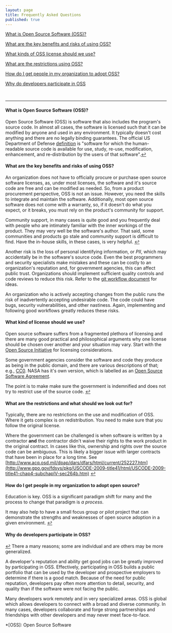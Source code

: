 ```yaml
---
layout: page
title: Frequently Asked Questions
published: true
---
```


[What is Open Source Software (OSS)?](#q1)

[What are the key benefits and risks of using OSS?](#q2)

[What kinds of OSS license should we use?](#q3)

[What are the restrictions using OSS?](#q4)

[How do I get people in my organization to adopt OSS?](#q5)

[Why do developers participate in OSS](#q6)


<p>&nbsp;</p>

----

<a name="q1"></a>

#### What is Open Source Software (OSS)?

Open Source Software (OSS) is software that also includes the program's source code.
In almost all cases, the software is licensed such that it can be modified by anyone
and used in any environment.  It typically doesn't cost anything and there are no
legally binding guarantees.  The official US Department of Defense
[definition](http://dodcio.defense.gov/Portals/0/Documents/OSSFAQ/2009OSS.pdf) 
is "software for which the human-readable source code is available for use, study, re-use, modification, enhancement,
and re-distribution by the users of that software".<a href="#top" class="reversefootnote">↩</a>



<a name="q2"></a>

#### What are the key benefits and risks of using OSS?

An organization does not have to officially procure or purchase open 
source software licenses, as, under most licenses, the software and it's source code
are free and can be modified as needed. So, from a product procurement perspective, OSS
is not an issue.  However, you need the skills to integrate and maintain the software.
Additionally, most open source software does not come with a warranty, so, if it doesn't
do what you expect, or it breaks, you must rely on the product's community for support.

Community support, in many cases is quite good and you frequently deal with people who 
are intimately familiar with the inner workings of the product. They may very well be the 
software's author.  That said, some communities and products go stale and community support
is difficult to find. Have the in-house skills, in these cases, is very helpful.
<a href="#top" class="reversefootnote">↩</a>

Another risk is the loss of personal identifying information, or _PII_, which may accidentally
be in the software's source code.  Even the best programmers
and security specialists make mistakes and these can be costly to an organization's reputation and, 
for government agencies, this can affect public trust. Organizations should implement sufficient
quality controls and code reviews to reduce this risk.  Refer to the [git workflow document](pages/git_workflow.html)
for ideas.

An organization who is actively accepting changes from the public runs the risk of inadvertently 
accepting undesirable code. The code could have bugs, security vulnerabilities, and other nastiness.
Again, implementing and following good workflows greatly reduces these risks.


<a name="q3"></a>

#### What kind of license should we use?

Open source software suffers from a fragmented plethora of licensing and there
are many good practical and philosophical arguments why one license 
should be chosen over another and your situation may vary.  Start with the
[Open Source Initiative](http://opensource.org/) for licensing considerations.

Some government agencies consider the software and code they produce as 
being in the public domain, and there are various descriptions of that; e.g.,
[CC0](http://creativecommons.org/publicdomain/zero/1.0/).  NASA has it's own
version, which is labelled as an [Open Source Software Agreement](http://ti.arc.nasa.gov/opensource/nosa/).

The point is to make
make sure the government is indemnified and does not try to restrict use of the
source code. <a href="#top" class="reversefootnote">↩</a>



<a name="q4"></a>

#### What are the restrictions and what should we look out for?

Typically, there are no restrictions on the use and modification of OSS. Where
it gets complex is on redistribution.  You need to make sure that you follow the
original license.

Where the government can be challenged is when software is written by a contractor
**and** the contractor didn't waive their rights to the work product in the original
contract. In cases like this, ownership and rights over the source code can be ambiguous.
This is likely a bigger issue with larger contracts that have been in place for a long
time. See
[http://www.acq.osd.mil/dpap/dars/dfars/html/current/252227.htm](http://www.gpo.gov/fdsys/pkg/USCODE-2009-title41/html/USCODE-2009-title41-chap4-subchapIV-sec264b.htm) <a href="#top" class="reversefootnote">↩</a>


<a name="q5"></a>

#### How do I get people in my organization to adopt open source?

Education is key. OSS is a significant paradigm shift for many and the
process to change that paradigm is _a process_.

It may also help to have a small focus group or pilot
project that can demonstrate the strengths and weaknesses of open source adoption
in a given environment. <a href="#top" class="reversefootnote">↩</a>



<a name="q6"></a>

#### Why do developers participate in OSS?
<a href="#top" class="reversefootnote">↩</a>
There a many reasons; some are individual and are others may be more generalized. 

A developer's reputation and ability get good jobs can be greatly improved by participating in OSS. 
Effectively, participating in OSS builds a public portfolio that can be used by the developer and prospective 
employers to determine if there is a good match.  Because of the need for public reputation, developers pay
often more attention to detail, security, and quality than if the software were not facing the public.

Many developers work remotely and in very specialized areas.  OSS is global which allows developers to 
connect with a broad and diverse community.  In many cases, developers collaborate and forge strong partnerships
and friendships with other developers and may never meet face-to-face.




*[OSS]: Open Source Software